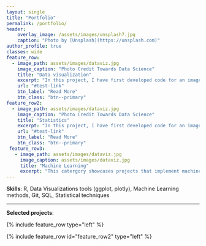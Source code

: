 ```yaml
---
layout: single
title: "Portfolio"
permalink: /portfolio/
header:
    overlay_image: /assets/images/unsplash7.jpg
    caption: "Photo by [Unsplash](https://unsplash.com)"
author_profile: true
classes: wide
feature_row:
  - image_path: assets/images/dataviz.jpg
    image_caption: "Photo Credit Towards Data Science"
    title: "Data visualization"
    excerpt: "In this project, I have first developed code for an image classifier built with PyTorch in Jupyter Notebook, then converted it into a command line application. The application allows you to choose one of the pretrained architectures, specify different hyperparameters (learning rate, hidden layers, epochs) and use either GPU or CPU for training. I also implemented saving the checkpoints so that you can continue training if stopped. Image Classifier predicts 102 flower categories. "
    url: "#test-link"
    btn_label: "Read More"
    btn_class: "btn--primary"
feature_row2:
  - image_path: assets/images/dataviz.jpg
    image_caption: "Photo Credit Towards Data Science"
    title: "Statistics"
    excerpt: "In this project, I have first developed code for an image classifier built with PyTorch in Jupyter Notebook, then converted it into a command line application. The application allows you to choose one of the pretrained architectures, specify different hyperparameters (learning rate, hidden layers, epochs) and use either GPU or CPU for training. I also implemented saving the checkpoints so that you can continue training if stopped. Image Classifier predicts 102 flower categories. "
    url: "#test-link"
    btn_label: "Read More"
    btn_class: "btn--primary"
 feature_row3:
   - image_path: assets/images/dataviz.jpg
     image_caption: assets/images/dataviz.jpg
     title: "Machine Learning"
     excerpt: "This catergory showcases projects that implement machine learning"
---
```


**Skills**: R, Data Visualizations tools (ggplot, plotly), Machine Learning methods, Git, SQL, Statistical techniques 

----------------------------------------------------------
**Selected projects**:

{% include feature_row type="left" %}

{% include feature_row id="feature_row2" type="left" %}
